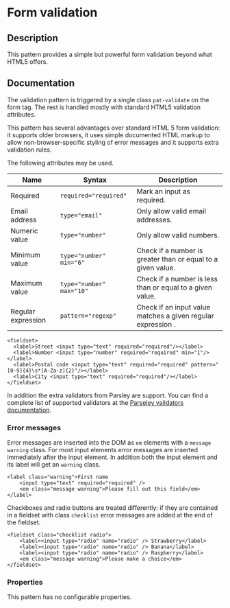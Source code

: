 # Form validation

## Description
This pattern provides a simple but powerful form validation beyond what HTML5 offers.

## Documentation

The validation pattern is triggered by a single class `pat-validate` on the form tag. The rest is handled mostly with standard HTML5 validation attributes. 

This pattern has several advantages over standard HTML 5 form validation: it supports older browsers, it uses simple documented HTML markup to allow non-browser-specific styling of error messages and it supports extra validation rules.

The following attributes may be used.

| Name | Syntax | Description |
| ---- | ------ | ----------- |
| Required | `required="required"` | Mark an input as required. |
| Email address | `type="email"` | Only allow valid email addresses. |
| Numeric value | `type="number"` | Only allow valid numbers. |
| Minimum value | `type="number" min="6"`| Check if a number is greater than or equal to a given value. |
| Maximum value | `type="number" max="10"`| Check if a number is less than or equal to a given value. |
| Regular expression | `pattern="regexp"`| Check if an input value matches a given regular expression . |


    <fieldset>
      <label>Street <input type="text" required="required"/></label>
      <label>Number <input type="number" required="required" min="1"/></label>
      <label>Postal code <input type="text" required="required" pattern="[0-9]{4}\s*[A-Za-z]{2}"/></label>
      <label>City <input type="text" required="required"/></label>
    </fieldset>

In addition the extra validators from Parsley are support. You can find a complete list of supported
validators at the [Parseley validators documentation](http://parsleyjs.org/documentation.html#validators).
### Error messages

Error messages are inserted into the DOM as `em` elements with a `message warning` class. For most input elements error messages are inserted immediately after the input element. In addition both the input element and its label will get an `warning` class.

    <label class="warning">First name
        <input type="text" required="required" />
        <em class="message warning">Please fill out this field</em>
    </label>


Checkboxes and radio buttons are treated differently: if they are contained in a fieldset with class `checklist` error messages are added at the end of the fieldset.

    <fieldset class="checklist radio">
        <label><input type="radio" name="radio" /> Strawberry</label>
        <label><input type="radio" name="radio" /> Banana</label>
        <label><input type="radio" name="radio" /> Raspberry</label>
        <em class="message warning">Please make a choice</em>
    </fieldset>

### Properties

This pattern has no configurable properties.

